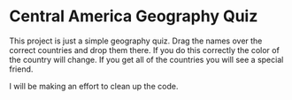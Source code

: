 # Central America Geography Quiz

This project is just a simple geography quiz.  Drag the names over the correct countries and drop them there.
If you do this correctly the color of the country will change.  If you get all of the countries you will see a special friend.

I will be making an effort to clean up the code.
